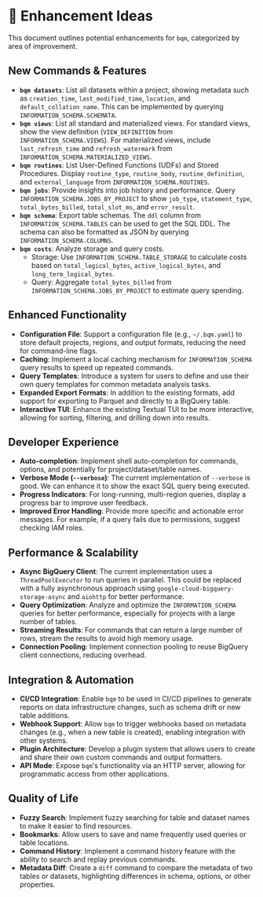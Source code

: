 # 🚀 Enhancement Ideas

This document outlines potential enhancements for `bqm`, categorized by area of improvement.

## New Commands & Features

*   **`bqm datasets`**: List all datasets within a project, showing metadata such as `creation_time`, `last_modified_time`, `location`, and `default_collation_name`. This can be implemented by querying `INFORMATION_SCHEMA.SCHEMATA`.
*   **`bqm views`**:  List all standard and materialized views. For standard views, show the view definition (`VIEW_DEFINITION` from `INFORMATION_SCHEMA.VIEWS`). For materialized views, include `last_refresh_time` and `refresh_watermark` from `INFORMATION_SCHEMA.MATERIALIZED_VIEWS`.
*   **`bqm routines`**:  List User-Defined Functions (UDFs) and Stored Procedures. Display `routine_type`, `routine_body`, `routine_definition`, and `external_language` from `INFORMATION_SCHEMA.ROUTINES`.
*   **`bqm jobs`**:  Provide insights into job history and performance. Query `INFORMATION_SCHEMA.JOBS_BY_PROJECT` to show `job_type`, `statement_type`, `total_bytes_billed`, `total_slot_ms`, and `error_result`.
*   **`bqm schema`**:  Export table schemas.  The `ddl` column from `INFORMATION_SCHEMA.TABLES` can be used to get the SQL DDL.  The schema can also be formatted as JSON by querying `INFORMATION_SCHEMA.COLUMNS`.
*   **`bqm costs`**: Analyze storage and query costs.
    *   Storage: Use `INFORMATION_SCHEMA.TABLE_STORAGE` to calculate costs based on `total_logical_bytes`, `active_logical_bytes`, and `long_term_logical_bytes`.
    *   Query: Aggregate `total_bytes_billed` from `INFORMATION_SCHEMA.JOBS_BY_PROJECT` to estimate query spending.

## Enhanced Functionality

*   **Configuration File**: Support a configuration file (e.g., `~/.bqm.yaml`) to store default projects, regions, and output formats, reducing the need for command-line flags.
*   **Caching**: Implement a local caching mechanism for `INFORMATION_SCHEMA` query results to speed up repeated commands.
*   **Query Templates**: Introduce a system for users to define and use their own query templates for common metadata analysis tasks.
*   **Expanded Export Formats**: In addition to the existing formats, add support for exporting to Parquet and directly to a BigQuery table.
*   **Interactive TUI**: Enhance the existing Textual TUI to be more interactive, allowing for sorting, filtering, and drilling down into results.

## Developer Experience

*   **Auto-completion**: Implement shell auto-completion for commands, options, and potentially for project/dataset/table names.
*   **Verbose Mode (`--verbose`)**: The current implementation of `--verbose` is good. We can enhance it to show the exact SQL query being executed.
*   **Progress Indicators**: For long-running, multi-region queries, display a progress bar to improve user feedback.
*   **Improved Error Handling**: Provide more specific and actionable error messages. For example, if a query fails due to permissions, suggest checking IAM roles.

## Performance & Scalability

*   **Async BigQuery Client**: The current implementation uses a `ThreadPoolExecutor` to run queries in parallel. This could be replaced with a fully asynchronous approach using `google-cloud-bigquery-storage-async` and `aiohttp` for better performance.
*   **Query Optimization**: Analyze and optimize the `INFORMATION_SCHEMA` queries for better performance, especially for projects with a large number of tables.
*   **Streaming Results**: For commands that can return a large number of rows, stream the results to avoid high memory usage.
*   **Connection Pooling**: Implement connection pooling to reuse BigQuery client connections, reducing overhead.

## Integration & Automation

*   **CI/CD Integration**:  Enable `bqm` to be used in CI/CD pipelines to generate reports on data infrastructure changes, such as schema drift or new table additions.
*   **Webhook Support**:  Allow `bqm` to trigger webhooks based on metadata changes (e.g., when a new table is created), enabling integration with other systems.
*   **Plugin Architecture**:  Develop a plugin system that allows users to create and share their own custom commands and output formatters.
*   **API Mode**:  Expose `bqm`'s functionality via an HTTP server, allowing for programmatic access from other applications.

## Quality of Life

*   **Fuzzy Search**: Implement fuzzy searching for table and dataset names to make it easier to find resources.
*   **Bookmarks**: Allow users to save and name frequently used queries or table locations.
*   **Command History**:  Implement a command history feature with the ability to search and replay previous commands.
*   **Metadata Diff**: Create a `diff` command to compare the metadata of two tables or datasets, highlighting differences in schema, options, or other properties.
